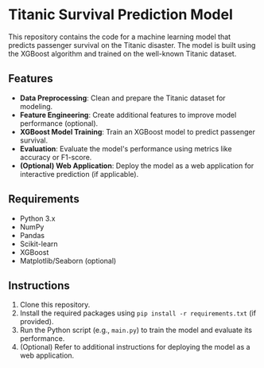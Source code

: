 # Titanic Survival Prediction Model

This repository contains the code for a machine learning model that predicts passenger survival on the Titanic disaster. The model is built using the XGBoost algorithm and trained on the well-known Titanic dataset.

## Features

- **Data Preprocessing**: Clean and prepare the Titanic dataset for modeling.
- **Feature Engineering**: Create additional features to improve model performance (optional).
- **XGBoost Model Training**: Train an XGBoost model to predict passenger survival.
- **Evaluation**: Evaluate the model's performance using metrics like accuracy or F1-score.
- **(Optional) Web Application**: Deploy the model as a web application for interactive prediction (if applicable).

## Requirements

- Python 3.x
- NumPy
- Pandas
- Scikit-learn
- XGBoost
- Matplotlib/Seaborn (optional)

## Instructions

1. Clone this repository.
2. Install the required packages using `pip install -r requirements.txt` (if provided).
3. Run the Python script (e.g., `main.py`) to train the model and evaluate its performance.
4. (Optional) Refer to additional instructions for deploying the model as a web application.
